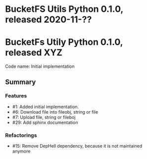 # BucketFS Utils Python 0.1.0, released 2020-11-??
# BucketFs Utily Python 0.1.0, released XYZ
Code name: Initial implementation

## Summary

### Features

  - #1: Added initial implementation.
  - #6: Download file into fileobj, string or file
  - #7: Upload file, string or fileboj
  - #29: Add sphinx documentation
  
### Refactorings

  - #15: Remove DepHell dependency, because it is not maintained anymore
